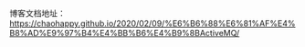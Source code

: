博客文档地址：https://chaohappy.github.io/2020/02/09/%E6%B6%88%E6%81%AF%E4%B8%AD%E9%97%B4%E4%BB%B6%E4%B9%8BActiveMQ/